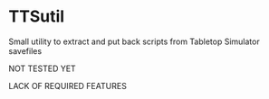 # TTSutil
Small utility to extract and put back scripts from Tabletop Simulator savefiles


NOT TESTED YET

LACK OF REQUIRED FEATURES
